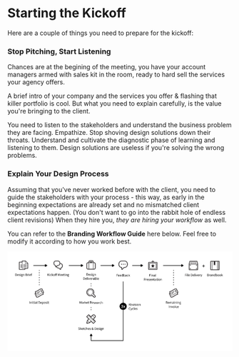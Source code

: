 # Starting the Kickoff
Here are a couple of things you need to prepare for the kickoff:

### Stop Pitching, Start Listening
Chances are at the begining of the meeting, you have your account managers armed with sales kit in the room, ready to hard sell the services your agency offers.

A brief intro of your company and the services you offer & flashing that killer portfolio is cool. But what you need to explain carefully, is the  value you're bringing to the client.

You need to listen to the stakeholders and understand the business problem they are facing. Empathize. Stop shoving design solutions down their throats. Understand and cultivate the diagnostic phase of learning and listening to them. Design solutions are useless if you're solving the wrong problems.

### Explain Your Design Process
Assuming that you've never worked before with the client, you need to guide the stakeholders with your process - this way, as early in the beginning expectations are already set and no mismatched client expectations happen. (You don't want to go into the rabbit hole of endless client revisions) When they hire you, _they are hiring your workflow_  as well. 

You can refer to the **Branding Workflow Guide** here below. Feel free to modify it according to how you work best.

![](/assets/branding-workflow.png)